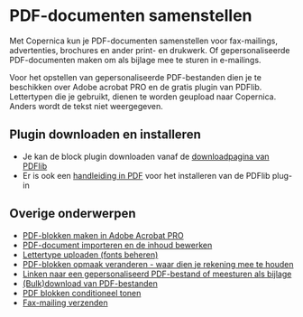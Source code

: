# PDF-documenten samenstellen

Met Copernica kun je PDF-documenten samenstellen voor fax-mailings,
advertenties, brochures en ander print- en drukwerk. Of
gepersonaliseerde PDF-documenten maken om als bijlage mee te sturen in
e-mailings.

Voor het opstellen van gepersonaliseerde PDF-bestanden dien je te
beschikken over Adobe acrobat PRO en de gratis plugin van PDFlib.
Lettertypen die je gebruikt, dienen te worden geupload naar Copernica.
Anders wordt de tekst niet weergegeven.

Plugin downloaden en installeren
--------------------------------

-   Je kan de block plugin downloaden vanaf de [downloadpagina van
    PDFlib](http://www.pdflib.com/)
-   Er is ook een [handleiding in
    PDF](http://www.pdflib.com/fileadmin/pdflib/pdf/support/How-to-install-block-plugin-4.5.pdf)
    voor het installeren van de PDFlib plug-in

Overige onderwerpen
-------------------

-   [PDF-blokken maken in Adobe Acrobat
    PRO](./create-pdf-blocks-in-adobe-acrobat-pro.md)
-   [PDF-document importeren en de inhoud
    bewerken](./import-pdf-document-and-editing-its-content.md)
-   [Lettertype uploaden (fonts
    beheren)](./uploading-fonts.md)
-   [PDF-blokken opmaak veranderen - waar dien je rekening mee te
    houden](./pdf-blocks-formatting-what-should-you-take-into-account.md)
-   [Linken naar een gepersonaliseerd PDF-bestand of meesturen als
    bijlage](./linking-to-a-personalized-pdf-file-or-send-as-an-attachment.md)
-   [(Bulk)download van
    PDF-bestanden](./bulk-download-of-personalized-pdf-files.md)
-   [PDF blokken conditioneel
    tonen](./conditionally-show-pdf-blocks.md)
-   [Fax-mailing
    verzenden](./sending-a-fax-mass-mailing.md)

